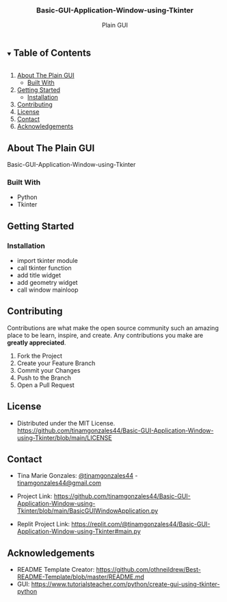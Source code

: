 <h3 align="center">Basic-GUI-Application-Window-using-Tkinter</h3>

  <p align="center">
    Plain GUI
    <br />
  </p>




<!-- TABLE OF CONTENTS -->
<details open="open">
  <summary><h2 style="display: inline-block">Table of Contents</h2></summary>
  <ol>
    <li>
      <a href="#about-the-GUI">About The Plain GUI</a>
      <ul>
        <li><a href="#built-with">Built With</a></li>
      </ul>
    </li>
    <li>
      <a href="#getting-started">Getting Started</a>
      <ul>
        <li><a href="#installation">Installation</a></li>
      </ul>
    </li>
    <li><a href="#contributing">Contributing</a></li>
    <li><a href="#license">License</a></li>
    <li><a href="#contact">Contact</a></li>
    <li><a href="#acknowledgements">Acknowledgements</a></li>
  </ol>
</details>




<!-- ABOUT THE PlainGUI -->
## About The Plain GUI
Basic-GUI-Application-Window-using-Tkinter


### Built With

* Python
* Tkinter




<!-- GETTING STARTED -->
## Getting Started

### Installation

* import tkinter module
* call tkinter function
* add title widget
* add geometry widget
* call window mainloop




<!-- CONTRIBUTING -->
## Contributing

Contributions are what make the open source community such an amazing place to be learn, inspire, and create. Any contributions you make are **greatly appreciated**.

1. Fork the Project
2. Create your Feature Branch 
3. Commit your Changes
4. Push to the Branch 
5. Open a Pull Request




<!-- LICENSE -->
## License

* Distributed under the MIT License. https://github.com/tinamgonzales44/Basic-GUI-Application-Window-using-Tkinter/blob/main/LICENSE




<!-- CONTACT -->
## Contact

* Tina Marie Gonzales: [@tinamgonzales44](https://twitter.com/tinamgonzales44) - tinamgonzales44@gmail.com

* Project Link: https://github.com/tinamgonzales44/Basic-GUI-Application-Window-using-Tkinter/blob/main/BasicGUIWindowApplication.py

* Replit Project Link: https://replit.com/@tinamgonzales44/Basic-GUI-Application-Window-using-Tkinter#main.py



<!-- ACKNOWLEDGEMENTS -->
## Acknowledgements

* README Template Creator: https://github.com/othneildrew/Best-README-Template/blob/master/README.md
* GUI: https://www.tutorialsteacher.com/python/create-gui-using-tkinter-python
